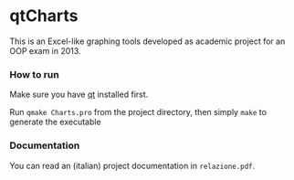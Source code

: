 # qtCharts

This is an Excel-like graphing tools developed as academic project for an OOP exam in 2013.

### How to run
Make sure you have [qt](http://www.qt.io/) installed first.

Run `qmake Charts.pro` from the project directory, then simply `make` to generate the executable  

### Documentation
You can read an (italian) project documentation in `relazione.pdf`.
